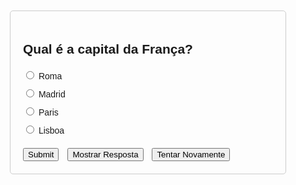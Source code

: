 <!DOCTYPE html>
<html lang="en">
<head>
    <meta charset="UTF-8">
    <meta name="viewport" content="width=device-width, initial-scale=1.0">
    <title>Quiz</title>
    <style>
        body {
            font-family: Arial, sans-serif;
        }
        .quiz-container {
            max-width: 400px;
            margin: 50px auto;
            padding: 20px;
            border: 1px solid #ccc;
            border-radius: 5px;
        }
        .quiz-question {
            margin-bottom: 20px;
        }
        .quiz-options label {
            display: block;
            margin-bottom: 10px;
        }
        .result {
            display: none;
            margin-top: 20px;
        }
        .buttons {
            margin-top: 20px;
        }
        .buttons button {
            margin-right: 10px;
        }
    </style>
</head>
<body>

<div class="quiz-container">
    <div class="quiz-question">
        <h2>Qual é a capital da França?</h2>
    </div>
    <div class="quiz-options">
        <label>
            <input type="radio" name="quiz" value="a"> Roma
        </label>
        <label>
            <input type="radio" name="quiz" value="b"> Madrid
        </label>
        <label>
            <input type="radio" name="quiz" value="c"> Paris
        </label>
        <label>
            <input type="radio" name="quiz" value="d"> Lisboa
        </label>
    </div>
    <div class="buttons">
        <button onclick="checkAnswer()">Submit</button>
        <button onclick="showAnswer()">Mostrar Resposta</button>
        <button onclick="resetQuiz()">Tentar Novamente</button>
    </div>
    <div class="result" id="result">
        <p id="resultText"></p>
    </div>
</div>

<script>
    function checkAnswer() {
        const options = document.getElementsByName('quiz');
        let selectedValue;
        for (const option of options) {
            if (option.checked) {
                selectedValue = option.value;
                break;
            }
        }

        const resultDiv = document.getElementById('result');
        const resultText = document.getElementById('resultText');

        if (selectedValue === 'c') {
            resultText.textContent = 'Correto! Paris é a capital da França.';
            resultText.style.color = 'green';
        } else {
            resultText.textContent = 'Errado! Tente novamente.';
            resultText.style.color = 'red';
        }

        resultDiv.style.display = 'block';
    }

    function showAnswer() {
        const resultDiv = document.getElementById('result');
        const resultText = document.getElementById('resultText');
        
        resultText.textContent = 'A resposta correta é: Paris.';
        resultText.style.color = 'blue';

        resultDiv.style.display = 'block';
    }

    function resetQuiz() {
        const options = document.getElementsByName('quiz');
        for (const option of options) {
            option.checked = false;
        }

        const resultDiv = document.getElementById('result');
        const resultText = document.getElementById('resultText');

        resultDiv.style.display = 'none';
        resultText.textContent = '';
    }
</script>

</body>
</html>
